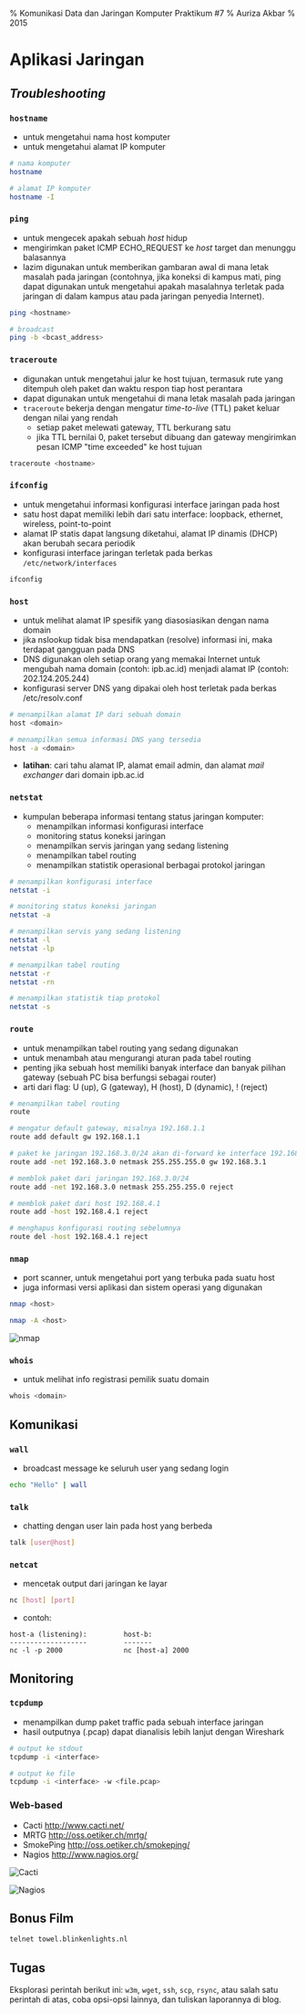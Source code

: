% Komunikasi Data dan Jaringan Komputer
  Praktikum #7
% Auriza Akbar
% 2015

# Aplikasi Jaringan


## *Troubleshooting*

### `hostname`

- untuk mengetahui nama host komputer
- untuk mengetahui alamat IP komputer

```bash
# nama komputer
hostname

# alamat IP komputer
hostname -I
```

### `ping`

- untuk mengecek apakah sebuah *host* hidup
- mengirimkan paket ICMP ECHO_REQUEST ke *host* target dan menunggu balasannya
- lazim digunakan untuk memberikan gambaran awal di mana letak masalah pada jaringan (contohnya, jika koneksi di kampus mati, ping dapat digunakan untuk mengetahui apakah masalahnya terletak pada jaringan di dalam kampus atau pada jaringan penyedia Internet).

```bash
ping <hostname>

# broadcast
ping -b <bcast_address>
```

### `traceroute`

- digunakan untuk mengetahui jalur ke host tujuan, termasuk rute yang ditempuh oleh paket dan waktu respon tiap host perantara
- dapat digunakan untuk mengetahui di mana letak masalah pada jaringan
- `traceroute` bekerja dengan mengatur *time-to-live* (TTL) paket keluar dengan nilai yang rendah
    - setiap paket melewati gateway, TTL berkurang satu
    - jika TTL bernilai 0, paket tersebut dibuang dan gateway mengirimkan pesan ICMP "time exceeded" ke host tujuan


```bash
traceroute <hostname>
```

### `ifconfig`

- untuk mengetahui informasi konfigurasi interface jaringan pada host
- satu host dapat memiliki lebih dari satu interface: loopback, ethernet, wireless, point-to-point
- alamat IP statis dapat langsung diketahui, alamat IP dinamis (DHCP) akan berubah secara periodik
- konfigurasi interface jaringan terletak pada berkas `/etc/network/interfaces`

```bash
ifconfig
```

### `host`

- untuk melihat alamat IP spesifik yang diasosiasikan dengan nama domain
- jika nslookup tidak bisa mendapatkan (resolve) informasi ini, maka terdapat gangguan pada DNS
- DNS digunakan oleh setiap orang yang memakai Internet untuk mengubah nama domain (contoh: ipb.ac.id) menjadi alamat IP (contoh: 202.124.205.244)
- konfigurasi server DNS yang dipakai oleh host terletak pada berkas /etc/resolv.conf

```bash
# menampilkan alamat IP dari sebuah domain
host <domain>

# menampilkan semua informasi DNS yang tersedia
host -a <domain>
```

- **latihan**: cari tahu alamat IP, alamat email admin, dan alamat *mail exchanger* dari domain ipb.ac.id


### `netstat`

- kumpulan beberapa informasi tentang status jaringan komputer:
    - menampilkan informasi konfigurasi interface
    - monitoring status koneksi jaringan
    - menampilkan servis jaringan yang sedang listening
    - menampilkan tabel routing
    - menampilkan statistik operasional berbagai protokol jaringan


```bash
# menampilkan konfigurasi interface
netstat -i

# monitoring status koneksi jaringan
netstat -a

# menampilkan servis yang sedang listening
netstat -l
netstat -lp

# menampilkan tabel routing
netstat -r
netstat -rn

# menampilkan statistik tiap protokol
netstat -s
```

### `route`

- untuk menampilkan tabel routing yang sedang digunakan
- untuk menambah atau mengurangi aturan pada tabel routing
- penting jika sebuah host memiliki banyak interface dan banyak pilihan gateway (sebuah PC bisa berfungsi sebagai router)
- arti dari flag: U (up), G (gateway), H (host), D (dynamic), ! (reject)

```bash
# menampilkan tabel routing
route

# mengatur default gateway, misalnya 192.168.1.1
route add default gw 192.168.1.1

# paket ke jaringan 192.168.3.0/24 akan di-forward ke interface 192.168.3.1
route add -net 192.168.3.0 netmask 255.255.255.0 gw 192.168.3.1

# memblok paket dari jaringan 192.168.3.0/24
route add -net 192.168.3.0 netmask 255.255.255.0 reject

# memblok paket dari host 192.168.4.1
route add -host 192.168.4.1 reject

# menghapus konfigurasi routing sebelumnya
route del -host 192.168.4.1 reject
```
<!--
- Contoh konfigurasi:

![PC gateway](http://i.imgur.com/6AhSF4z.png)


# konfigurasi pada PC 192.168.1.[2-3]
route add default gw 192.168.1.1

# konfigurasi pada PC 192.168.2.[2-3]
route add default gw 192.168.2.1

# konfigurasi pada GATEWAY
route add -net 192.168.1.0 netmask 255.255.255.0 gw 192.168.1.1
route add -net 192.168.2.0 netmask 255.255.255.0 gw 192.168.2.1
route add default gw 10.17.95.13
-->

### `nmap`

- port scanner, untuk mengetahui port yang terbuka pada suatu host
- juga informasi versi aplikasi dan sistem operasi yang digunakan

```bash
nmap <host>

nmap -A <host>
```

![nmap](etc/7/nmap.jpg)


### `whois`

- untuk melihat info registrasi pemilik suatu domain

```bash
whois <domain>
```


## Komunikasi


### `wall`

- broadcast message ke seluruh user yang sedang login

```bash
echo "Hello" | wall
```

### `talk`

- chatting dengan user lain pada host yang berbeda

```bash
talk [user@host]
```

<!--
auriza@debian:~$ talk adminlab@172.18.78.101
[Trying to connect to your party's talk daemon]


adminlab@lab1-01:~$

Message from Talk_Daemon@lab1-01 at 9:54 ...
talk: connection requested by auriza@172.18.88.113.
talk: respond with:  talk auriza@172.18.88.113

talk auriza@172.18.88.113

-->

### `netcat`

- mencetak output dari jaringan ke layar

```bash
nc [host] [port]
```

- contoh:

```
host-a (listening):         host-b:
-------------------         -------
nc -l -p 2000               nc [host-a] 2000
```

## Monitoring

### `tcpdump`

- menampilkan dump paket traffic pada sebuah interface jaringan
- hasil outputnya (.pcap) dapat dianalisis lebih lanjut dengan Wireshark

```bash
# output ke stdout
tcpdump -i <interface>

# output ke file
tcpdump -i <interface> -w <file.pcap>
```

### Web-based

- Cacti <http://www.cacti.net/>
- MRTG <http://oss.oetiker.ch/mrtg/>
- SmokePing <http://oss.oetiker.ch/smokeping/>
- Nagios <http://www.nagios.org/>

![Cacti](etc/7/cacti.jpg)

![Nagios](etc/7/nagios.png)

## Bonus Film

```bash
telnet towel.blinkenlights.nl
```

## Tugas

Eksplorasi perintah berikut ini: `w3m`, `wget`, `ssh`, `scp`,  `rsync`, atau salah satu perintah di atas, coba opsi-opsi lainnya, dan tuliskan laporannya di blog.
